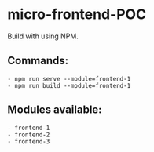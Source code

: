 # micro-frontend-POC

Build with using NPM. 

## Commands:
    - npm run serve --module=frontend-1
    - npm run build --module=frontend-1

## Modules available:
    - frontend-1
    - frontend-2
    - frontend-3